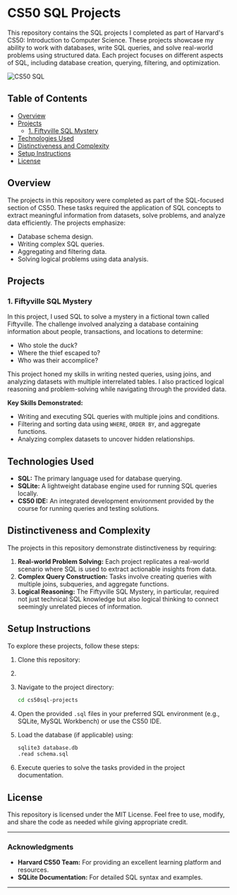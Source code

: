 # CS50 SQL Projects

This repository contains the SQL projects I completed as part of Harvard's CS50: Introduction to Computer Science. These projects showcase my ability to work with databases, write SQL queries, and solve real-world problems using structured data. Each project focuses on different aspects of SQL, including database creation, querying, filtering, and optimization.

![CS50 SQL](https://github.com/user-attachments/assets/cb9c30c0-2d5f-496e-974f-6957b981eb3f)




## Table of Contents
- [Overview](#overview)
- [Projects](#projects)
  - [1. Fiftyville SQL Mystery](#1-fiftyville-sql-mystery)
- [Technologies Used](#technologies-used)
- [Distinctiveness and Complexity](#distinctiveness-and-complexity)
- [Setup Instructions](#setup-instructions)
- [License](#license)

## Overview

The projects in this repository were completed as part of the SQL-focused section of CS50. These tasks required the application of SQL concepts to extract meaningful information from datasets, solve problems, and analyze data efficiently. The projects emphasize:

- Database schema design.
- Writing complex SQL queries.
- Aggregating and filtering data.
- Solving logical problems using data analysis.

## Projects

### 1. Fiftyville SQL Mystery

In this project, I used SQL to solve a mystery in a fictional town called Fiftyville. The challenge involved analyzing a database containing information about people, transactions, and locations to determine:

- Who stole the duck?
- Where the thief escaped to?
- Who was their accomplice?

This project honed my skills in writing nested queries, using joins, and analyzing datasets with multiple interrelated tables. I also practiced logical reasoning and problem-solving while navigating through the provided data.

**Key Skills Demonstrated:**
- Writing and executing SQL queries with multiple joins and conditions.
- Filtering and sorting data using `WHERE`, `ORDER BY`, and aggregate functions.
- Analyzing complex datasets to uncover hidden relationships.

## Technologies Used

- **SQL:** The primary language used for database querying.
- **SQLite:** A lightweight database engine used for running SQL queries locally.
- **CS50 IDE:** An integrated development environment provided by the course for running queries and testing solutions.

## Distinctiveness and Complexity

The projects in this repository demonstrate distinctiveness by requiring:

1. **Real-world Problem Solving:** Each project replicates a real-world scenario where SQL is used to extract actionable insights from data.
2. **Complex Query Construction:** Tasks involve creating queries with multiple joins, subqueries, and aggregate functions.
3. **Logical Reasoning:** The Fiftyville SQL Mystery, in particular, required not just technical SQL knowledge but also logical thinking to connect seemingly unrelated pieces of information.

## Setup Instructions

To explore these projects, follow these steps:

1. Clone this repository:
2. 

3. Navigate to the project directory:
   ```bash
   cd cs50sql-projects
   ```

4. Open the provided `.sql` files in your preferred SQL environment (e.g., SQLite, MySQL Workbench) or use the CS50 IDE.

5. Load the database (if applicable) using:
   ```bash
   sqlite3 database.db
   .read schema.sql
   ```

6. Execute queries to solve the tasks provided in the project documentation.

## License

This repository is licensed under the MIT License. Feel free to use, modify, and share the code as needed while giving appropriate credit.

---

### Acknowledgments

- **Harvard CS50 Team:** For providing an excellent learning platform and resources.
- **SQLite Documentation:** For detailed SQL syntax and examples.

---


